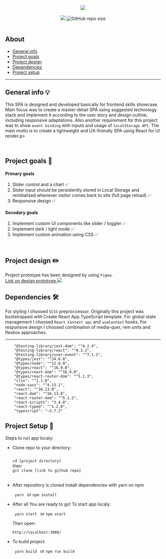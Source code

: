 <div align="center" background="#747572">
<a href="https://loaner.onrender.com/"> 
<img src="https://i.imgur.com/UXn7VU2.jpg"/>
</a>
</div>
<br>
<div align="center">
<img src="https://img.shields.io/github/last-commit/WarOnKhoff/Loaner.svg">
<span></span>
<img alt="GitHub repo size" src="https://img.shields.io/github/repo-size/WarOnKhoff/Loaner.svg">
</div>

<br>

<h2>About</h2>
<ul>
<li><a href='#general'>General info</a></li>
<li><a href='#goals'>Project goals</a></li>
<li><a href='#design'>Project design</a></li>
<li><a href='#dependencies'>Dependencies</a></li>
<li><a href='#setup'>Project setup</a></li>
</ul>
<hr>

<div id='general'>
<h2>General info 💡</h2>
<p>This SPA is designed and developed  basically for frontend skills showcase. Main focus was to create a master-detail SPA using suggested technology stack and implement it according to the user story and design outline; including responsive adaptations. Also another requirement for this project was to show <code>event binding</code> with inputs and usage of <code>localStorage API</code>. The main motto is to create a lightweight and UX-friendly SPA using React for UI render.p>
</div>
<br>
<div id='goals'>
<h2>Project goals 💎</h2>
<h4>Primary goals</h4>
<ol>
<li>Slider control and a chart ✅</li>
<li>Slider input should be persistently stored in Local Storage and reinitialized whenever visitor comes back to site (full page reload) ✅</li>
<li>Responsive design ✅</li>
</ol>
<h4>Secodary goals</h4>
<ol>
<li>Implement custom UI components like slider / toggler ✅</li>
<li>Implement dark / light mode ✅</li>
<li>Implement custom animation using CSS ✅</li>
</ol>
</div>
<br>
<div id='design'>
<h2>Project design ✏️</h2>
Project prototype has been designed by using <code>Figma</code>.
<br>
<a href="https://www.figma.com/file/47IwEEg7TdFGFaU57OwHDl/Loaner?node-id=0%3A1"> 
Link on design prototype
</a>
<img src="https://i.imgur.com/hBbJQfR.jpg">
</div>
<div id='dependencies'>
<h2>Dependencies 🛠</h2>
For styling I choosed <code>SCSS</code> preproccessor. Originally this project was bootstrapped with Create React App TypeScript template.
For global state management I choosed <code>React Context api</code> and <code>useContext</code> hooks.
For responsive design I choosed combination of media-quer, rem units and flexbox approaches.
<hr/>

        "@testing-library/jest-dom": "^4.2.4",
    	"@testing-library/react": "^9.3.2",
    	"@testing-library/user-event": "^7.1.2",
    	"@types/jest": "^24.0.0",
    	"@types/node": "^12.0.0",
    	"@types/react": "^16.9.0",
    	"@types/react-dom": "^16.9.0",
    	"@types/react-router-dom": "^5.1.3",
    	"clsx": "^1.1.0",
    	"node-sass": "^4.13.1",
    	"react": "^16.13.0",
    	"react-dom": "^16.13.0",
    	"react-router-dom": "^5.1.2",
    	"react-scripts": "3.4.0",
    	"react-typed": "^1.2.0",
    	"typescript": "~3.7.2"

</div>
<div id='setup'>
<h2>Project Setup 🔌</h2>
<p>Steps to run app localy:</p>
<ul>
<li>
<p> Clone repo to your directory:<p>
<code>
cd [project directory]
</code>
then
<code>
git clone [link to github repo]
</code>
<br>
</li>
<li>
<p> After repository is cloned install dependencies with yarn on npm<p>
<code> yarn </code> or <code>npm install</code>
</li>
<li>
<p> After all You are ready to go! To start app localy:<p>
<code> yarn start </code> or <code>npm start</code>
</li>
<p>Then open:<p>
<code>http://localhost:3000/</code>
<li>
<p> To build project:<p>
<code> yarn build </code> or <code>npm run build</code>
</li>
</ul>
</div>
<br>
